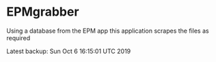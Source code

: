 # EPMgrabber
Using a database from the EPM app this application scrapes the files as required


Latest backup: Sun Oct 6 16:15:01 UTC 2019
